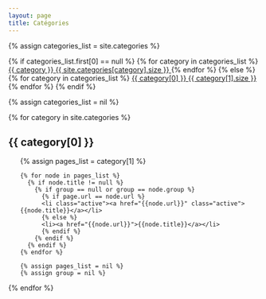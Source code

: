 ```yaml
---
layout: page
title: Catégories
---
```


<div class='list-group'>
  {% assign categories_list = site.categories %}

  {% if categories_list.first[0] == null %}
    {% for category in categories_list %}
      <a href="/categories#{{ category }}-ref" class='list-group-item'>
        {{ category }} <span class='badge'>{{ site.categories[category].size }}</span>
      </a>
    {% endfor %}
  {% else %}
    {% for category in categories_list %}
      <a href="/categories#{{ category[0] }}-ref" class='list-group-item'>
        {{ category[0] }} <span class='badge'>{{ category[1].size }}</span>
      </a>
    {% endfor %}
  {% endif %}

  {% assign categories_list = nil %}
</div>


{% for category in site.categories %}
  <h2 class='category-header' id="{{ category[0] }}-ref">{{ category[0] }}</h2>
  <ul>
    {% assign pages_list = category[1] %}

    {% for node in pages_list %}
      {% if node.title != null %}
        {% if group == null or group == node.group %}
          {% if page.url == node.url %}
          <li class="active"><a href="{{node.url}}" class="active">{{node.title}}</a></li>
          {% else %}
          <li><a href="{{node.url}}">{{node.title}}</a></li>
          {% endif %}
        {% endif %}
      {% endif %}
    {% endfor %}

    {% assign pages_list = nil %}
    {% assign group = nil %}
  </ul>
{% endfor %}
